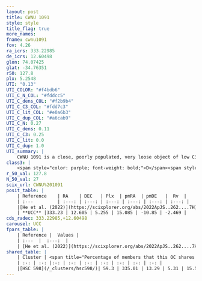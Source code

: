 ```yaml
---
layout: post
title: CWNU 1091
style: style
title_flag: true
more_names: 
fname: cwnu1091
fov: 4.26
ra_icrs: 333.22985
de_icrs: 12.60498
glon: 74.07425
glat: -34.76351
r50: 127.8
plx: 5.2548
UTI: "0.13"
UTI_COLOR: "#f4bdb6"
UTI_C_N_COL: "#fddcc5"
UTI_C_dens_COL: "#f2b9b4"
UTI_C_C3_COL: "#fdd7c3"
UTI_C_lit_COL: "#e0a6b3"
UTI_C_dup_COL: "#a6cab9"
UTI_C_N: 0.27
UTI_C_dens: 0.11
UTI_C_C3: 0.25
UTI_C_lit: 0.0
UTI_C_dup: 1.0
UTI_summary: |
    CWNU 1091 is a close, poorly populated, very loose object of low C3 quality. It was recently reported in the literature. This object shares a significant percentage of members with a later reported entry.
class3: |
    <span style="color: purple; font-weight: bold;">D</span><span style="color: #FFC300; font-weight: bold;">B</span>
r_50_val: 127.8
N_50_val: 27
scix_url: CWNU%201091
posit_table: |
    | Reference    | RA    | DEC   | Plx  | pmRA  | pmDE   |  Rv  |
    | :---         | :---: | :---: | :---: | :---: | :---: | :---: |
    |[He et al. (2022)](https://scixplorer.org/abs/2022ApJS..262....7H) | 332.61 | 12.116 | 5.238 | 14.904 | -10.696 | -- |
    | **UCC** |333.23 | 12.605 | 5.255 | 15.085 | -10.85 | -2.469 | 
cds_radec: 333.22985,+12.60498
carousel: UCC
fpars_table: |
    | Reference |  Values |
    | :---  |  :---:  |
    | [He et al. (2022)](https://scixplorer.org/abs/2022ApJS..262....7H) | `A0=0.25, logAge=8.1` |
shared_table: |
    | Cluster | <span title="Percentage of members that this OC shares with the ones listed">%</span>   | RA   | DEC   | Plx   | pmRA  | pmDE  | Rv | UTI |
    | :-: | :-: |:-: | :-: | :-: | :-: | :-: | :-: | :-: |
    |[HSC 598](/_clusters/hsc598/)| 59.3 | 335.01 | 13.29 | 5.31 | 15.51 | -11.2 | 5.54 |0.1 |
---
```

